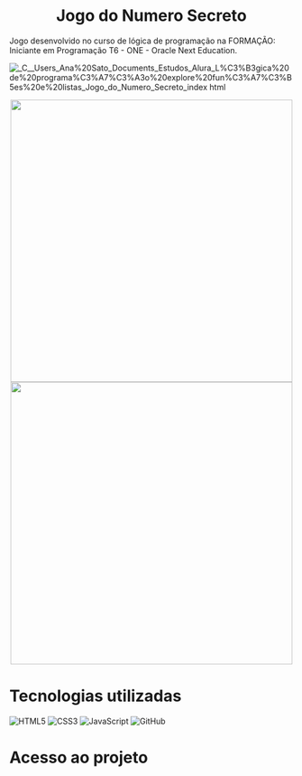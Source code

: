 <h1 align= "center">Jogo do Numero Secreto</h1>
 Jogo desenvolvido no curso de lógica de programação na FORMAÇÃO: Iniciante em Programação T6 - ONE - Oracle Next Education.
 
![_C__Users_Ana%20Sato_Documents_Estudos_Alura_L%C3%B3gica%20de%20programa%C3%A7%C3%A3o%20explore%20fun%C3%A7%C3%B5es%20e%20listas_Jogo_do_Numero_Secreto_index html](https://github.com/Ana-Sato/curso-logica-de-programacao-JavaScript-Jogo-do-Numero-Secreto/assets/136610267/52dbeb24-97ea-48ee-9cde-54213470223c)

<div align="center">
 
 <img loading="lazy" height="500em" src="https://github.com/Ana-Sato/curso-logica-de-programacao-JavaScript-Jogo-do-Numero-Secreto/assets/136610267/285fe79b-b9cb-4ed6-b116-cf9be3395203">

 <img loading="lazy" height="500em" src="https://github.com/Ana-Sato/curso-logica-de-programacao-JavaScript-Jogo-do-Numero-Secreto/assets/136610267/494a46c5-ec31-49af-ba64-15748636d297">


</div>

# Tecnologias utilizadas

![HTML5](https://img.shields.io/badge/HTML5-ff7f00?style=for-the-badge&logo=html5&logoColor=fff)
![CSS3](https://img.shields.io/badge/CSS3-264CE4?style=for-the-badge&logo=css3&logoColor=fff)
![JavaScript](https://img.shields.io/badge/JavaScript-f6d816?style=for-the-badge&logo=javascript&logoColor=fff)
![GitHub](https://img.shields.io/badge/-GitHub-000?style=for-the-badge&logo=github)&nbsp;

 # Acesso ao projeto
